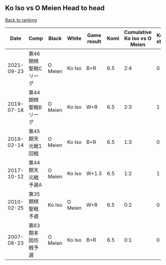 ## Ko Iso vs O Meien Head to head

[Back to ranking](../../index.md)




| **Date** | **Comp** | **Black** | **White** | **Game result** | **Komi** | **Cumulative Ko Iso vs O Meien** | **Ko Iso streak** | **O Meien streak** | 
| --- | --- | --- | --- | --- | --- | --- | --- | --- |
| 2021-09-23 | 第46期棋聖戦Cリーグ | O Meien | Ko Iso | B+R | 6.5 | 2:4 | 0 | 1 | 
| 2019-07-18 | 第44期棋聖戦Bリーグ | O Meien | Ko Iso | W+R | 6.5 | 2:3 | 1 | 0 | 
| 2019-02-14 | 第45期天元戦1回戦 | O Meien | Ko Iso | B+R | 6.5 | 1:3 | 0 | 1 | 
| 2017-10-12 | 第44期天元戦予選A | O Meien | Ko Iso | W+1.5 | 6.5 | 1:2 | 1 | 0 | 
| 2010-02-25 | 第35期棋聖戦予選 | Ko Iso | O Meien | W+R | 6.5 | 0:2 | 0 | 2 | 
| 2007-08-23 | 第63期本因坊戦予選 | O Meien | Ko Iso | B+R | 6.5 | 0:1 | 0 | 1 |




